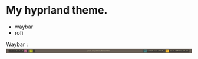 # My hyprland theme.

+ waybar
+ rofi



Waybar :
![alt text](https://github.com/sesuko023/dotfiles/blob/main/Images/waybar.jpg "Preview waybar")
